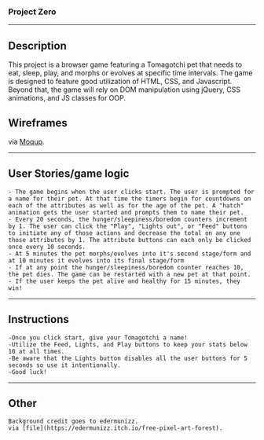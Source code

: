 ### Project Zero

---

## Description

This project is a browser game featuring a Tomagotchi pet that needs to eat, sleep, play, and morphs or evolves at specific time intervals. The game is designed to feature good utilization of HTML, CSS, and Javascript. Beyond that, the game will rely on DOM manipulation using jQuery, CSS animations, and JS classes for OOP.

## Wireframes

via [Moqup](https://app.moqups.com/e656x1dufC/view/page/ad64222d5).

---

## User Stories/game logic

    - The game begins when the user clicks start. The user is prompted for a name for their pet. At that time the timers begin for countdowns on each of the attributes as well as for the age of the pet. A "hatch" animation gets the user started and prompts them to name their pet.
    - Every 20 seconds, the hunger/sleepiness/boredom counters increment by 1. The user can click the "Play", "Lights out", or "Feed" buttons to initiate any of those actions and decrease the total on any one those attributes by 1. The attribute buttons can each only be clicked once every 10 seconds.
    - At 5 minutes the pet morphs/evolves into it's second stage/form and at 10 minutes it evolves into its final stage/form
    - If at any point the hunger/sleepiness/boredom counter reaches 10, the pet dies. The game can be restarted with a new pet at that point.
    - If the user keeps the pet alive and healthy for 15 minutes, they win!

---

## Instructions

    -Once you click start, give your Tomagotchi a name!
    -Utilize the Feed, Lights, and Play buttons to keep your stats below 10 at all times.
    -Be aware that the Lights button disables all the user buttons for 5 seconds so use it intentionally.
    -Good luck!

---

## Other

    Background credit goes to edermunizz.
    via [file](https://edermunizz.itch.io/free-pixel-art-forest).
